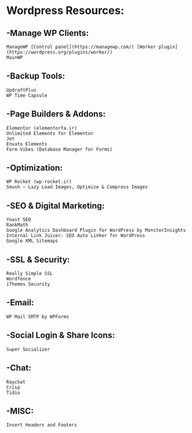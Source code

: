 # Wordpress Resources:
## -Manage WP Clients:
```
ManageWP [Control panel](https://managewp.com/) [Worker plugin](https://wordpress.org/plugins/worker/) 
MainWP
```

## -Backup Tools:
```
UpdraftPlus
WP Time Capsule
```

## -Page Builders & Addons:
```
Elementor (elementorfa.ir) 
Unlimited Elements for Elementor
Jet
Envato Elements
Form Vibes (Database Manager for Forms) 
```

## -Optimization:
```
WP Rocket (wp-rocket.ir) 
Smush – Lazy Load Images, Optimize & Compress Images
```

## -SEO & Digital Marketing:
```
Yoast SEO
RankMath
Google Analytics Dashboard Plugin for WordPress by MonsterInsights
Internal Link Juicer: SEO Auto Linker for WordPress
Google XML Sitemaps
```

## -SSL & Security:
```
Really Simple SSL
Wordfence
iThemes Security
```

## -Email:
```
WP Mail SMTP by WPForms
```

## -Social Login & Share Icons:
```
Super Socializer
```

## -Chat:
```
Raychat
Crisp
Tidio
```

## -MISC:
```
Insert Headers and Footers
```





